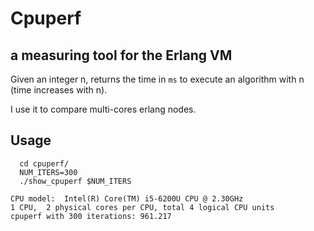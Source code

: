 # Cpuperf

## a measuring tool for the Erlang VM

  Given an integer n, returns the time in `ms` to execute an algorithm with n (time increases with n).
  
  I use it to compare multi-cores erlang nodes.

## Usage
```
  cd cpuperf/
  NUM_ITERS=300
  ./show_cpuperf $NUM_ITERS 
```
```
CPU model:  Intel(R) Core(TM) i5-6200U CPU @ 2.30GHz
1 CPU,  2 physical cores per CPU, total 4 logical CPU units
cpuperf with 300 iterations: 961.217
```
